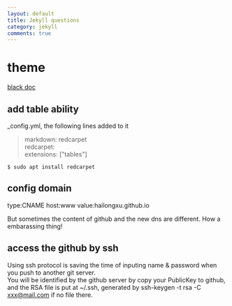 ```yaml
---
layout: default
title: Jekyll questions
category: jekyll 
comments: true
---
```


# theme
[black doc](http://karloespiritu.com/blackdoc/styles/)

## add table ability
\_config.yml, the following lines added to it  
> markdown: redcarpet  
redcarpet:  
	extensions: ["tables"] 

`$ sudo apt install redcarpet `

## config domain
type:CNAME host:www value:hailongxu.github.io

But sometimes the content of github and the new dns are different. How a embarassing thing!

## access the github by ssh
Using ssh protocol is saving the time of inputing name & password when you push to another git server.  
You will be identified by the github server by copy your PublicKey to github, and the RSA file is put at ~/.ssh, generated by ssh-keygen -t rsa -C xxx@mail.com if no file there.
